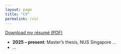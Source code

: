 ```yaml
---
layout: page
title: "CV"
permalink: /cv/
---
```

[Download my résumé (PDF)](/assets/CV_Thomas_Molinier.pdf)

<ul>
  <li><strong>2025 – present</strong>: Master’s thesis, NUS Singapore …</li>
  <li>…</li>
</ul>